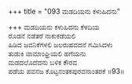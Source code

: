 +++
title = "093 ಮಡದಿಯನು ಕಳುಹಿದನು"

+++
ಮಡದಿಯನು ಕಳುಹಿದನು ಕೆಳದಿಯ  
ರೊಡನೆ ನಡೆತರೆ ನಾಕುಕಡೆಯಲಿ  
ಹಿಡಿದ ಜವನಿಕೆಗಳಲಿ ಜಲರುಹವದನೆ ಗಮಿಸಿದಳು  
ತುಡುಕಿ ವಾಮಾಂಘ್ರಿಯಲಿ ಹಗೆಯನು  
ಮಡದಲೊದೆದನು ಬಳಿಕ ಕೌರವ  
ಪಡೆಯ ಪವನಜ ಕೊಟ್ಟನಂತಕಪುರವನಾಂತರಕೆ         ॥93॥